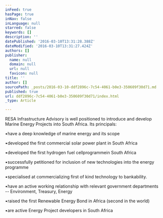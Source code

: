 ```yaml
---
inFeed: true
hasPage: true
inNav: false
inLanguage: null
starred: false
keywords: []
description: ''
datePublished: '2016-03-10T13:31:28.388Z'
dateModified: '2016-03-10T13:31:27.424Z'
authors: []
publisher:
  name: null
  domain: null
  url: null
  favicon: null
title: ''
author: []
sourcePath: _posts/2016-03-10-ddf2896c-7c54-4061-b0e3-350609f30d71.md
published: true
url: ddf2896c-7c54-4061-b0e3-350609f30d71/index.html
_type: Article

---
```

RESA
Infrastructure Advisory is well positioned to introduce and develop Marine
Energy Projects into South Africa. Its principals:

•have a deep knowledge of marine energy
and its scope

•developed the first commercial solar
power plant in South Africa

•developed the first hydrogen fuel cellprogrammein South Africa

•successfully petitioned for inclusion of
new technologies into the energy programme 

•specialised at commercializing first of kind technology to bankability.

•have
an active working relationship with relevant government departments --
Environment, Treasury, Energy

•raised the first Renewable Energy Bond in
Africa (second in the world)

•are active Energy Project developers in
South Africa